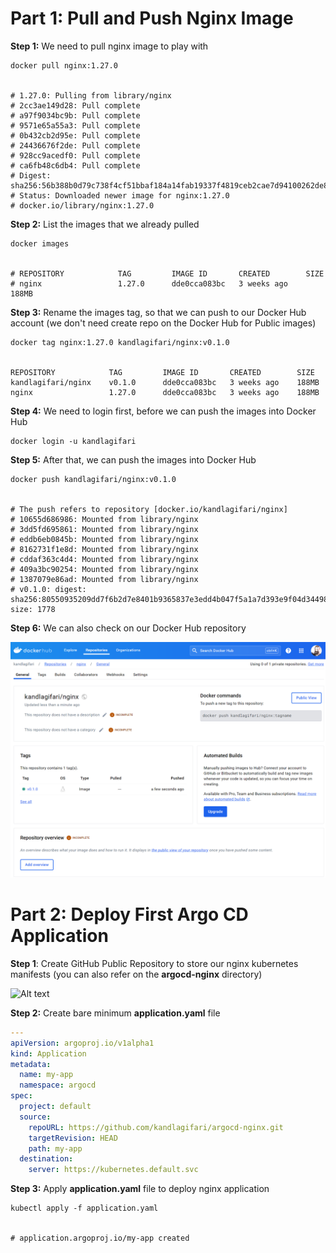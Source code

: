 # Part 1: Pull and Push Nginx Image

**Step 1:** We need to pull nginx image to play with

```shell
docker pull nginx:1.27.0


# 1.27.0: Pulling from library/nginx
# 2cc3ae149d28: Pull complete
# a97f9034bc9b: Pull complete
# 9571e65a55a3: Pull complete
# 0b432cb2d95e: Pull complete
# 24436676f2de: Pull complete
# 928cc9acedf0: Pull complete
# ca6fb48c6db4: Pull complete
# Digest: sha256:56b388b0d79c738f4cf51bbaf184a14fab19337f4819ceb2cae7d94100262de8
# Status: Downloaded newer image for nginx:1.27.0
# docker.io/library/nginx:1.27.0
```

**Step 2:** List the images that we already pulled

```shell
docker images


# REPOSITORY            TAG         IMAGE ID       CREATED        SIZE
# nginx                 1.27.0      dde0cca083bc   3 weeks ago    188MB
```

**Step 3:** Rename the images tag, so that we can push to our Docker Hub account (we don't need create repo on the Docker Hub for Public images)

```shell
docker tag nginx:1.27.0 kandlagifari/nginx:v0.1.0


REPOSITORY            TAG         IMAGE ID       CREATED        SIZE
kandlagifari/nginx    v0.1.0      dde0cca083bc   3 weeks ago    188MB
nginx                 1.27.0      dde0cca083bc   3 weeks ago    188MB
```

**Step 4:** We need to login first, before we can push the images into Docker Hub

```shell
docker login -u kandlagifari
```

**Step 5:** After that, we can push the images into Docker Hub
```shell
docker push kandlagifari/nginx:v0.1.0


# The push refers to repository [docker.io/kandlagifari/nginx]
# 10655d686986: Mounted from library/nginx
# 3dd5fd695861: Mounted from library/nginx
# eddb6eb0845b: Mounted from library/nginx
# 8162731f1e8d: Mounted from library/nginx
# cddaf363c4d4: Mounted from library/nginx
# 409a3bc90254: Mounted from library/nginx
# 1387079e86ad: Mounted from library/nginx
# v0.1.0: digest: sha256:80550935209dd7f6b2d7e8401b9365837e3edd4b047f5a1a7d393e9f04d34498 size: 1778
```

**Step 6:** We can also check on our Docker Hub repository

![Alt text](pics/01_docker-hub.png)


# Part 2: Deploy First Argo CD Application

**Step 1**: Create GitHub Public Repository to store our nginx kubernetes manifests (you can also refer on the **argocd-nginx** directory)

![Alt text](pics/02_docker-repo.png)

**Step 2:** Create bare minimum **application.yaml** file

```yaml
---
apiVersion: argoproj.io/v1alpha1
kind: Application
metadata:
  name: my-app
  namespace: argocd
spec:
  project: default
  source:
    repoURL: https://github.com/kandlagifari/argocd-nginx.git
    targetRevision: HEAD
    path: my-app
  destination:
    server: https://kubernetes.default.svc
```

**Step 3:** Apply **application.yaml** file to deploy nginx application
```shell
kubectl apply -f application.yaml


# application.argoproj.io/my-app created
```
